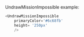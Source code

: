 UndrawMissionImpossible example:
```js 
<UndrawMissionImpossible
    primaryColor='#6c68fb'
    height= '250px'
    />
```